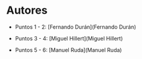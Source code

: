 # **Autores**

- Puntos 1 - 2: [Fernando Durán](Fernando Durán)
  
- Puntos 3 - 4: [Miguel Hillert](Miguel Hillert)

- Puntos 5 - 6: [Manuel Ruda](Manuel Ruda)
